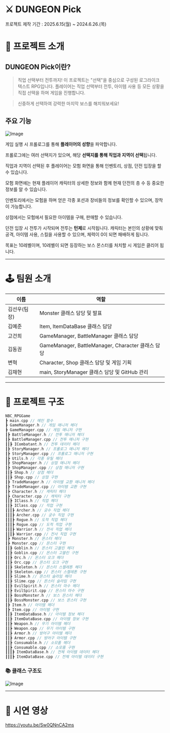 # ⚔ DUNGEON Pick

프로젝트 제작 기간 : 2025.6.15(월) ~ 2024.6.26.(목)

# 📕 프로젝트 소개

## DUNGEON Pick이란?

> 직업 선택부터 전투까지! 이 프로젝트는 "선택"을 중심으로 구성된 로그라이크 텍스트 RPG입니다.
플레이어는 직업 선택부터 전투, 아이템 사용 등 모든 상황을 직접 선택을 하며 게임을 진행합니다.

> 신중하게 선택하여 강력한 마지막 보스를 해치워보세요!


## 주요 기능

![Image](https://github.com/user-attachments/assets/ea276826-3efe-458b-b3cd-814852897560)

게임 실행 시 프롤로그를 통해 **플레이어의 성향**을 파악합니다.

프롤로그에는 여러 선택지가 있으며, 해당 **선택지를 통해 직업과 지역이 선택**됩니다.

직업과 지역이 선택된 후 플레이어는 모험 화면을 통해 인벤토리, 상점, 던전 입장을 할 수 있습니다.

모험 화면에는 현재 플레이어 캐릭터의 상세한 정보와 함께 현재 던전의 층 수 등 중요한 정보를 알 수 있습니다.

인벤토리에서는 모험을 하며 얻은 각종 포션과 장비들의 정보를 확인할 수 있으며, 장착이 가능합니다.

상점에서는 모험에서 필요한 아이템을 구매, 판매할 수 있습니다.

던전 입장 시 전투가 시작되며 전투는 **턴제**로 시작됩니다. 캐릭터는 본인의 상황에 맞춰 공격, 아이템 사용, 스킬을 사용할 수 있으며, 체력이 0이 되면 패배하게 됩니다.

목표는 10레벨이며, 10레벨이 되면 등장하는 보스 몬스터를 처치할 시 게임은 클리어 됩니다.

---

# 🕹 팀원 소개

| **이름** | 역할 |
| --- | --- |
| 김선우(팀장) | Monster 클래스 담당 및 발표 |
| 김예준 | Item, ItemDataBase 클래스 담당 |
| 고건희 | GameManager, BattleManager 클래스 담당 |
| 김동권 | GameManager, BattleManager, Character 클래스 담당 |
| 변혁 | Character, Shop 클래스 담당 및 게임 기획 |
| 김채현 | main, StoryManager 클래스 담당 및 GitHub 관리 |

---

# 📁 프로젝트 구조

```cpp
NBC_RPGGame
┣ main.cpp // 메인 함수
┣ GameManager.h // 게임 매니저 헤더
┣ GameManager.cpp // 게임 매니저 구현
┃┣ BattleManager.h // 전투 매니저 헤더
┃┣ BattleManager.cpp // 전투 매니저 구현
┃┃┣ ICombatant.h // 전투 데이터 헤더
┃┣ StoryManager.h // 프롤로그 매니저 헤더
┃┣ StoryManager.cpp // 프롤로그 매니저 구현
┃┣ Utils.h // 각종 유틸 헤더
┃┣ ShopManager.h // 상점 매니저 헤더
┃┣ ShopManager.cpp // 상점 매니저 구현
┃┃┣ Shop.h // 상점 헤더
┃┃┣ Shop.cpp // 상점 구현
┃┣ TradeManager.h // 아이템 교환 매니저 헤더
┃┣ TradeManager.cpp // 아이템 교환 구현
┃┣ Character.h // 캐릭터 헤더
┃┣ Character.cpp // 캐릭터 구현
┃┃┣ IClass.h // 직업 헤더
┃┃┣ IClass.cpp // 직업 구현
┃┃┃┣ Archer.h // 궁수 직업 헤더
┃┃┃┣ Archer.cpp // 궁수 직업 구현
┃┃┃┣ Rogue.h // 도적 직업 헤더
┃┃┃┣ Rogue.cpp // 도적 직업 구현
┃┃┃┣ Warrior.h // 전사 직업 헤더
┃┃┃┣ Warrior.cpp // 전사 직업 구현
┃┣ Monster.h // 몬스터 헤더
┃┣ Monster.cpp // 몬스터 구현
┃┃┣ Goblin.h // 몬스터 고블린 헤더
┃┃┣ Goblin.cpp // 몬스터 고블린 구현
┃┃┣ Orc.h // 몬스터 오크 헤더
┃┃┣ Orc.cpp // 몬스터 오크 구현
┃┃┣ Skeleton.h // 몬스터 스켈레톤 헤더
┃┃┣ Skeleton.cpp // 몬스터 스켈레톤 구현
┃┃┣ Slime.h // 몬스터 슬라임 헤더
┃┃┣ Slime.cpp // 몬스터 슬라임 구현
┃┃┣ EvilSpirit.h // 몬스터 마수 헤더
┃┃┣ EvilSpirit.cpp // 몬스터 마수 구현
┃┃┣ BossMonster.h // 보스 몬스터 헤더
┃┃┣ BossMonster.cpp // 보스 몬스터 구현
┃┣ Item.h // 아이템 헤더
┃┣ Item.cpp // 아이템 구현
┃┃┣ ItemDataBase.h // 아이템 정보 헤더
┃┃┣ ItemDataBase.cpp // 아이템 정보 구현
┃┃┣ Weapon.h // 무기 아이템 헤더
┃┃┣ Weapon.cpp // 무기 아이템 구현
┃┃┣ Armor.h // 방어구 아이템 헤더
┃┃┣ Armor.cpp // 방어구 아이템 구현
┃┃┣ Consumable.h // 소모품 헤더
┃┃┣ Consumable.cpp // 소모품 구현
┃┃┃┣ ItemDataBase.h // 전체 아이템 데이터 헤더
┃┃┃┣ ItemDataBase.cpp // 전체 아이템 데이터 구현
```

### 📚 클래스 구조도

![Image](https://github.com/user-attachments/assets/f30074b8-bbb4-43fb-9617-2323701c694c)

---

# 🎥 시연 영상

https://youtu.be/Sw0QNnCA2ms
